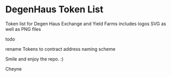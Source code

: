 # DegenHaus Token List
 Token list for Degen Haus Exchange and Yield Farms includes logos
SVG as well as PNG files

todo

rename Tokens to contract address naming scheme

Smile and enjoy the repo. :)

Cheyne
